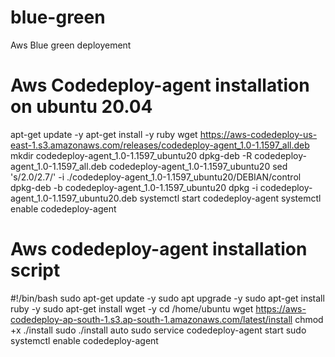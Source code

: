 # blue-green
Aws Blue green deployement

# Aws Codedeploy-agent installation on ubuntu 20.04
apt-get update -y
apt-get install -y ruby
wget https://aws-codedeploy-us-east-1.s3.amazonaws.com/releases/codedeploy-agent_1.0-1.1597_all.deb
mkdir codedeploy-agent_1.0-1.1597_ubuntu20
dpkg-deb -R codedeploy-agent_1.0-1.1597_all.deb codedeploy-agent_1.0-1.1597_ubuntu20
sed 's/2.0/2.7/' -i ./codedeploy-agent_1.0-1.1597_ubuntu20/DEBIAN/control
dpkg-deb -b codedeploy-agent_1.0-1.1597_ubuntu20
dpkg -i codedeploy-agent_1.0-1.1597_ubuntu20.deb
systemctl start codedeploy-agent
systemctl enable codedeploy-agent


# Aws codedeploy-agent installation script

#!/bin/bash
sudo apt-get update -y
sudo apt upgrade -y
sudo apt-get install ruby -y
sudo apt-get install wget -y
cd /home/ubuntu
wget https://aws-codedeploy-ap-south-1.s3.ap-south-1.amazonaws.com/latest/install
chmod +x ./install
sudo ./install auto
sudo service codedeploy-agent start
sudo systemctl enable codedeploy-agent
